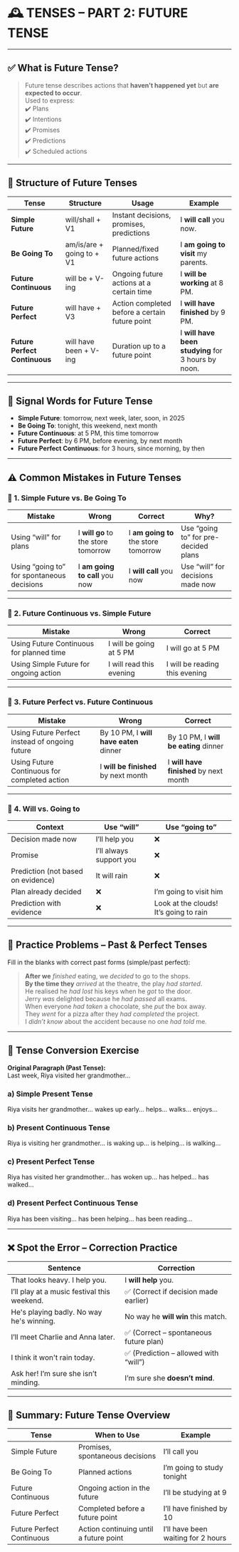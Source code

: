 # 🕰️ **TENSES – PART 2: FUTURE TENSE**

---

## ✅ **What is Future Tense?**

> Future tense describes actions that **haven’t happened yet** but **are expected to occur**.  
> Used to express:  
> ✔️ Plans  
> ✔️ Intentions  
> ✔️ Promises  
> ✔️ Predictions  
> ✔️ Scheduled actions

---

## 🔧 **Structure of Future Tenses**

|Tense|Structure|Usage|Example|
|---|---|---|---|
|**Simple Future**|will/shall + V1|Instant decisions, promises, predictions|I **will call** you now.|
|**Be Going To**|am/is/are + going to + V1|Planned/fixed future actions|I **am going to visit** my parents.|
|**Future Continuous**|will be + V-ing|Ongoing future actions at a certain time|I **will be working** at 8 PM.|
|**Future Perfect**|will have + V3|Action completed before a certain future point|I **will have finished** by 9 PM.|
|**Future Perfect Continuous**|will have been + V-ing|Duration up to a future point|I **will have been studying** for 3 hours by noon.|

---

## 📍 **Signal Words for Future Tense**

- **Simple Future**: tomorrow, next week, later, soon, in 2025
- **Be Going To**: tonight, this weekend, next month
- **Future Continuous**: at 5 PM, this time tomorrow
- **Future Perfect**: by 6 PM, before evening, by next month
- **Future Perfect Continuous**: for 3 hours, since morning, by then

---

## ⚠️ **Common Mistakes in Future Tenses**

### 🔁 1. Simple Future vs. Be Going To

|Mistake|Wrong|Correct|Why?|
|---|---|---|---|
|Using “will” for plans|I **will go** to the store tomorrow|I **am going to** the store tomorrow|Use “going to” for pre-decided plans|
|Using “going to” for spontaneous decisions|I **am going to call** you now|I **will call** you now|Use “will” for decisions made now|

---

### 🔁 2. Future Continuous vs. Simple Future

|Mistake|Wrong|Correct|
|---|---|---|
|Using Future Continuous for planned time|I will be going at 5 PM|I will go at 5 PM|
|Using Simple Future for ongoing action|I will read this evening|I will be reading this evening|

---

### 🔁 3. Future Perfect vs. Future Continuous

|Mistake|Wrong|Correct|
|---|---|---|
|Using Future Perfect instead of ongoing future|By 10 PM, I **will have eaten** dinner|By 10 PM, I **will be eating** dinner|
|Using Future Continuous for completed action|I **will be finished** by next month|I **will have finished** by next month|

---

### 🎯 4. Will vs. Going to

|Context|Use “will”|Use “going to”|
|---|---|---|
|Decision made now|I’ll help you|❌|
|Promise|I’ll always support you|❌|
|Prediction (not based on evidence)|It will rain|❌|
|Plan already decided|❌|I’m going to visit him|
|Prediction with evidence|❌|Look at the clouds! It’s going to rain|

---

## 🧠 Practice Problems – Past & Perfect Tenses

Fill in the blanks with correct past forms (simple/past perfect):

> **After we** _finished_ eating, we _decided_ to go to the shops.  
> **By the time they** _arrived_ at the theatre, the play _had started_.  
> He realised he _had lost_ his keys when he _got_ to the door.  
> Jerry _was_ delighted because he _had passed_ all exams.  
> When everyone _had taken_ a chocolate, she _put_ the box away.  
> They _went_ for a pizza after they _had completed_ the project.  
> I _didn’t know_ about the accident because no one _had told_ me.

---

## 🔁 Tense Conversion Exercise

**Original Paragraph (Past Tense):**  
Last week, Riya visited her grandmother...

### a) **Simple Present Tense**
Riya visits her grandmother... wakes up early... helps... walks... enjoys...
### b) **Present Continuous Tense**
Riya is visiting her grandmother... is waking up... is helping... is walking...
### c) **Present Perfect Tense**
Riya has visited her grandmother... has woken up... has helped... has walked...
### d) **Present Perfect Continuous Tense**
Riya has been visiting... has been helping... has been reading...

---

## ❌ Spot the Error – Correction Practice

|Sentence|Correction|
|---|---|
|That looks heavy. I help you.|I **will help** you.|
|I’ll play at a music festival this weekend.|✅ (Correct if decision made earlier)|
|He's playing badly. No way he's winning.|No way he **will win** this match.|
|I’ll meet Charlie and Anna later.|✅ (Correct – spontaneous future plan)|
|I think it won't rain today.|✅ (Prediction – allowed with “will”)|
|Ask her! I’m sure she isn’t minding.|I’m sure she **doesn’t mind**.|

---

## 📌 Summary: Future Tense Overview

| Tense                     | When to Use                            | Example                            |
| ------------------------- | -------------------------------------- | ---------------------------------- |
| Simple Future             | Promises, spontaneous decisions        | I’ll call you                      |
| Be Going To               | Planned actions                        | I’m going to study tonight         |
| Future Continuous         | Ongoing action in the future           | I’ll be studying at 9              |
| Future Perfect            | Completed before a future point        | I’ll have finished by 10           |
| Future Perfect Continuous | Action continuing until a future point | I’ll have been waiting for 2 hours |